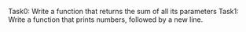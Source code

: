 Task0: Write a function that returns the sum of all its parameters
Task1: Write a function that prints numbers, followed by a new line.
